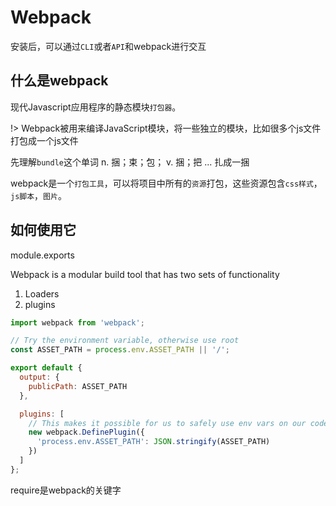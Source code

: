 # Webpack
安装后，可以通过`CLI`或者`API`和webpack进行交互

## 什么是webpack
现代Javascript应用程序的静态模块`打包器`。

!> Webpack被用来编译JavaScript模块，将一些独立的模块，比如很多个js文件打包成一个js文件

先理解`bundle`这个单词
n. 捆；束；包；
v. 捆；把 ... 扎成一捆

webpack是一个`打包工具`，可以将项目中所有的`资源`打包，这些资源包含`css样式`，`js脚本`，`图片`。


## 如何使用它




module.exports

Webpack is a modular build tool that has two sets of functionality 

1. Loaders
2. plugins

```js
import webpack from 'webpack';

// Try the environment variable, otherwise use root
const ASSET_PATH = process.env.ASSET_PATH || '/';

export default {
  output: {
    publicPath: ASSET_PATH
  },

  plugins: [
    // This makes it possible for us to safely use env vars on our code
    new webpack.DefinePlugin({
      'process.env.ASSET_PATH': JSON.stringify(ASSET_PATH)
    })
  ]
};
```
require是webpack的关键字
